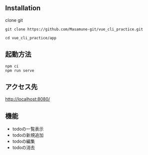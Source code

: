 ## Installation
clone git
```
git clone https://github.com/Masamune-git/vue_cli_practice.git

cd vue_cli_practice/app
```

## 起動方法
```
npm ci
npm run serve
```

## アクセス先
[http://localhost:8080/](http://localhost:8080/)

## 機能
- todoの一覧表示
- todoの新規追加
- todoの編集
- todoの消去
